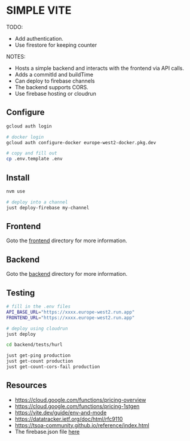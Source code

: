 # SIMPLE VITE

TODO:

* Add authentication.
* Use firestore for keeping counter

NOTES:

* Hosts a simple backend and interacts with the frontend via API calls.
* Adds a commitId and buildTime
* Can deploy to firebase channels
* The backend supports CORS.
* Use firebase hosting or cloudrun

## Configure

```sh
gcloud auth login

# docker login
gcloud auth configure-docker europe-west2-docker.pkg.dev

# copy and fill out
cp .env.template .env
```

## Install

```sh
nvm use

# deploy into a channel
just deploy-firebase my-channel
```

## Frontend

Goto the [frontend](./frontend/README.md) directory for more information.

## Backend

Goto the [backend](./backend/README.md) directory for more information.

## Testing

```sh
# fill in the .env files
API_BASE_URL="https://xxxx.europe-west2.run.app"
FRONTEND_URL="https://xxxx.europe-west2.run.app"

# deploy using cloudrun
just deploy

cd backend/tests/hurl

just get-ping production
just get-count production
just get-count-cors-fail production
```

## Resources

* https://cloud.google.com/functions/pricing-overview
* https://cloud.google.com/functions/pricing-1stgen
* https://vite.dev/guide/env-and-mode
* https://datatracker.ietf.org/doc/html/rfc9110
* https://tsoa-community.github.io/reference/index.html
* The firebase.json file [here](https://firebase.google.com/docs/cli#the_firebasejson_file)
